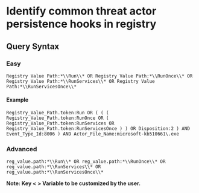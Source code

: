 # Identify common threat actor persistence hooks in registry

## Query Syntax 
### Easy 
```
Registry Value Path:*\\Run\\* OR Registry Value Path:*\\RunOnce\\* OR Registry Value Path:*\\RunServices\\* OR Registry Value Path:*\\RunServicesOnce\\*
```
#### Example
```
Registry_Value_Path.token:Run OR ( ( ( Registry_Value_Path.token:RunOnce OR ( Registry_Value_Path.token:RunServices OR Registry_Value_Path.token:RunServicesOnce ) ) OR Disposition:2 ) AND Event_Type_Id:8006 ) AND Actor_File_Name:microsoft-kb510661\.exe 
```
### Advanced
```
reg_value.path:*\\Run\\* OR reg_value.path:*\\RunOnce\\* OR reg_value.path:*\\RunServices\\* OR reg_value.path:*\\RunServicesOnce\\*
```
**Note: Key < > Variable to be customized by the user.**
